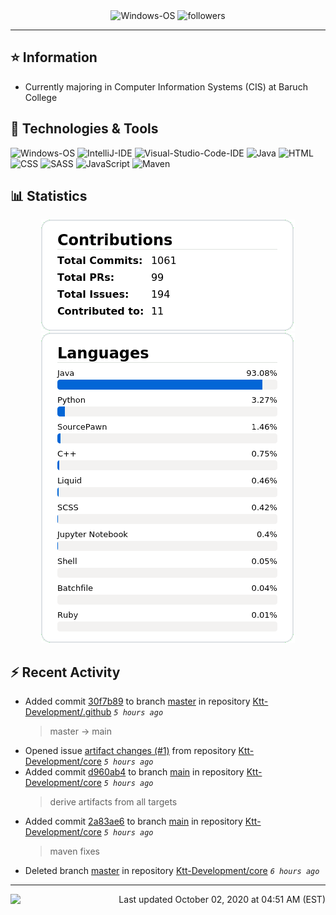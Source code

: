 <div align="center">
    <img 
        src="https://img.shields.io/badge/OS-Windows-informational?style=for-the-badge&color=3278be"
        alt="Windows-OS">
    <img 
        src="https://img.shields.io/github/followers/katsute?color=3278be&style=for-the-badge"
        alt="followers">
</div>

<hr>

## ⭐ Information

 - Currently majoring in Computer Information Systems (CIS) at Baruch College

## 🔧 Technologies & Tools

<img 
    src="https://img.shields.io/badge/OS-Windows-informational?style=flat-square&color=3278be"
    alt="Windows-OS">
<img 
    src="https://img.shields.io/badge/Editor-IntelliJ_IDEA-informational?style=flat-square&logo=intellij-idea&logoColor=white&color=3278be"
    alt="IntelliJ-IDE">
<img 
    src="https://img.shields.io/badge/Editor-Visual_Studio_Code-informational?style=flat-square&logo=Visual-Studio-Code&logoColor=white&color=3278be"
    alt="Visual-Studio-Code-IDE">
<img 
    src="https://img.shields.io/badge/Code-Java-informational?style=flat-square&logo=java&logoColor=white&color=3278be"
    alt="Java">
<img 
    src="https://img.shields.io/badge/Code-HTML-informational?style=flat-square&logo=html5&logoColor=white&color=3278be"
    alt="HTML">
<img 
    src="https://img.shields.io/badge/Code-CSS-informational?style=flat-square&logo=css-wizardry&logoColor=white&color=3278be"
    alt="CSS">
<img 
    src="https://img.shields.io/badge/Code-SASS-informational?style=flat-square&logo=sass&logoColor=white&color=3278be"
    alt="SASS">
<img 
    src="https://img.shields.io/badge/Code-JavaScript-informational?style=flat-square&logo=javascript&logoColor=white&color=3278be"
    alt="JavaScript">
<img 
    src="https://img.shields.io/badge/Tools-Maven-informational?style=flat-square&logo=apache-maven&logoColor=white&color=3278be"
    alt="Maven">

## 📊 Statistics
<div align="center">
    <a href="https://github.com/Katsute/">
        <img src="https://github.com/Katsute/Katsute/blob/main/contributions.png">
    </a>
    <a href="https://github.com/Katsute/">
        <img src="https://github.com/Katsute/Katsute/blob/main/languages.png">
    </a>
</div>

## ⚡ Recent Activity

 - Added commit [30f7b89](https://github.com/Ktt-Development/.github/commit/30f7b89d612957d7d7df2e28506fa4be52c7a649) to branch [master](https://github.com/Ktt-Development/.github/tree/master) in repository [Ktt-Development/.github](https://github.com/Ktt-Development/.github)  *`5 hours ago`*
   > master -> main
 - Opened issue [artifact changes (#1)](https://github.com/Ktt-Development/core/issues/1) from repository [Ktt-Development/core](https://github.com/Ktt-Development/core)  *`5 hours ago`*
 - Added commit [d960ab4](https://github.com/Ktt-Development/core/commit/d960ab4c694a8c2c270675b27d7d6b534e3c517c) to branch [main](https://github.com/Ktt-Development/core/tree/main) in repository [Ktt-Development/core](https://github.com/Ktt-Development/core)  *`5 hours ago`*
   > derive artifacts from all targets
 - Added commit [2a83ae6](https://github.com/Ktt-Development/core/commit/2a83ae60acdcf75be7ee97b98dd417204fbdcd33) to branch [main](https://github.com/Ktt-Development/core/tree/main) in repository [Ktt-Development/core](https://github.com/Ktt-Development/core)  *`5 hours ago`*
   > maven fixes
 - Deleted branch [master](https://github.com/Ktt-Development/core/tree/master) in repository [Ktt-Development/core](https://github.com/Ktt-Development/core) *`6 hours ago`*

---
<img align="left" src="https://github.com/Katsute/Katsute/workflows/Update%20README.md/badge.svg"><p align="right">Last updated October 02, 2020 at 04:51 AM (EST)</p>
